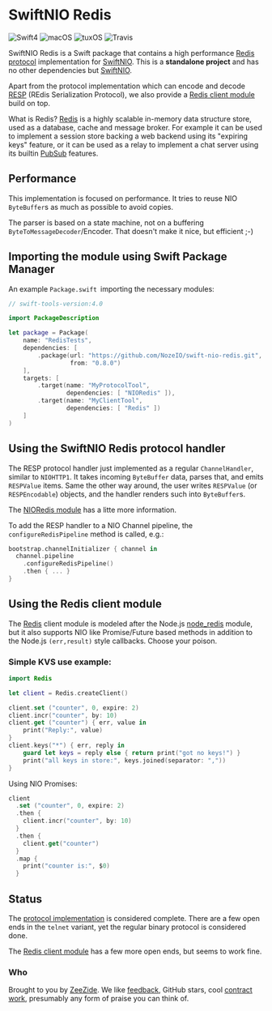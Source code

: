 # SwiftNIO Redis

![Swift4](https://img.shields.io/badge/swift-4-blue.svg)
![macOS](https://img.shields.io/badge/os-macOS-green.svg?style=flat)
![tuxOS](https://img.shields.io/badge/os-tuxOS-green.svg?style=flat)
![Travis](https://travis-ci.org/NozeIO/swift-nio-redis.svg?branch=develop)

SwiftNIO Redis is a Swift package that contains a high performance 
[Redis protocol](https://redis.io/topics/protocol)
implementation for
[SwiftNIO](https://github.com/apple/swift-nio).
This is a **standalone project** and has no other dependencies but
[SwiftNIO](https://github.com/apple/swift-nio).

Apart from the protocol implementation which can encode and decode
[RESP](https://redis.io/topics/protocol) (REdis Serialization Protocol),
we also provide a [Redis client module](Sources/Redis/README.md)
build on top.

What is Redis?
[Redis](https://redis.io/) is a highly scalable in-memory data structure store,
used as a database, cache and message broker.
For example it can be used to implement a session store backing a web backend
using its "expiring keys" feature,
or it can be used as a relay to implement a chat server using its builtin
[PubSub](https://redis.io/topics/pubsub)
features.

## Performance

This implementation is focused on performance.
It tries to reuse NIO `ByteBuffer`s as much as possible to avoid copies.

The parser is based on a state machine, not on a buffering
`ByteToMessageDecoder`/Encoder.
That doesn't make it nice, but efficient ;-)

## Importing the module using Swift Package Manager

An example `Package.swift `importing the necessary modules:

```swift
// swift-tools-version:4.0

import PackageDescription

let package = Package(
    name: "RedisTests",
    dependencies: [
        .package(url: "https://github.com/NozeIO/swift-nio-redis.git", 
                 from: "0.8.0")
    ],
    targets: [
        .target(name: "MyProtocolTool",
                dependencies: [ "NIORedis" ]),
        .target(name: "MyClientTool",
                dependencies: [ "Redis" ])
    ]
)
```


## Using the SwiftNIO Redis protocol handler

The RESP protocol handler just implemented as a regular
`ChannelHandler`, similar to `NIOHTTP1`.
It takes incoming `ByteBuffer` data, parses that, and emits `RESPValue`
items.
Same the other way around, the user writes `RESPValue` (or `RESPEncodable`)
objects, and the handler renders such into `ByteBuffer`s.

The [NIORedis module](Sources/NIORedis/README.md) has a litte more
information.

To add the RESP handler to a NIO Channel pipeline, the `configureRedisPipeline`
method is called, e.g.:

```swift
bootstrap.channelInitializer { channel in
  channel.pipeline
    .configureRedisPipeline()
    .then { ... }
}
```


## Using the Redis client module

The
[Redis](Sources/Redis/README.md)
client module is modeled after the Node.js
[node_redis](https://github.com/NodeRedis/node_redis)
module,
but it also supports NIO like Promise/Future based methods in addition
to the Node.js `(err,result)` style callbacks. Choose your poison.

### Simple KVS use example:

```swift
import Redis

let client = Redis.createClient()

client.set ("counter", 0, expire: 2)
client.incr("counter", by: 10)
client.get ("counter") { err, value in
    print("Reply:", value)
}
client.keys("*") { err, reply in
    guard let keys = reply else { return print("got no keys!") }
    print("all keys in store:", keys.joined(separator: ","))
}
```

Using NIO Promises:

```swift
client
  .set ("counter", 0, expire: 2)
  .then {
    client.incr("counter", by: 10)
  }
  .then {
    client.get("counter")
  }
  .map {
    print("counter is:", $0)
  }
```


## Status

The
[protocol implementation](Sources/NIORedis/)
is considered complete. There are a few open ends
in the `telnet` variant, yet the regular binary protocol is considered done.

The
[Redis client module](Sources/Redis/)
has a few more open ends, but seems to work fine.


### Who

Brought to you by
[ZeeZide](http://zeezide.de).
We like
[feedback](https://twitter.com/ar_institute),
GitHub stars,
cool [contract work](http://zeezide.com/en/services/services.html),
presumably any form of praise you can think of.
